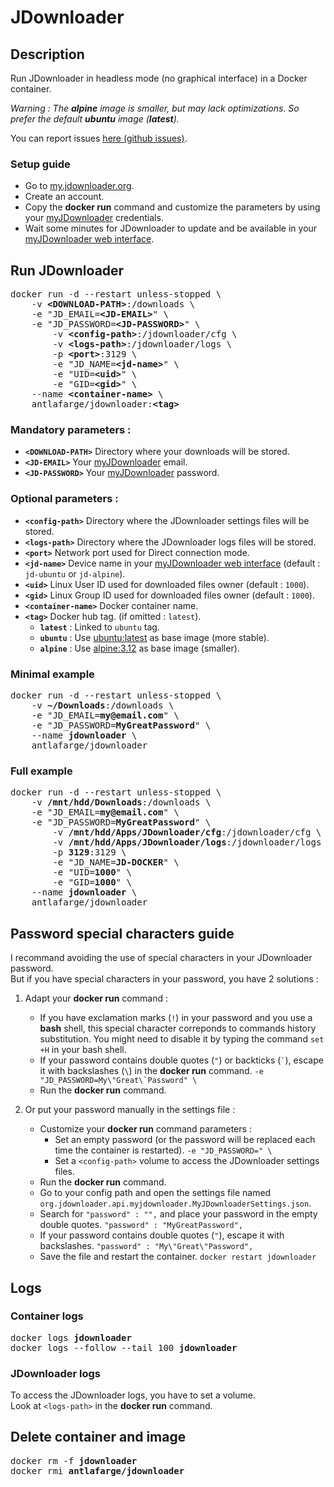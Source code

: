 # JDownloader

## Description

Run JDownloader in headless mode (no graphical interface) in a Docker container.

*Warning : The **alpine** image is smaller, but may lack optimizations. So prefer the default **ubuntu** image (**latest**).*

You can report issues [here (github issues)](https://github.com/antlafarge/jdownloader/issues).

### Setup guide

- Go to [my.jdownloader.org](https://my.jdownloader.org).
- Create an account.
- Copy the **docker run** command and customize the parameters by using your [myJDownloader](https://my.jdownloader.org) credentials.
- Wait some minutes for JDownloader to update and be available in your [myJDownloader web interface](https://my.jdownloader.org).

## Run JDownloader

<pre>
docker run -d --restart unless-stopped &#92;  
    -v <b>&#60;DOWNLOAD-PATH&#62;</b>:/downloads &#92;  
    -e "JD_EMAIL=<b>&#60;JD-EMAIL&#62;</b>" &#92;  
    -e "JD_PASSWORD=<b>&#60;JD-PASSWORD&#62;</b>" &#92;  
        -v <b>&#60;config-path&#62;</b>:/jdownloader/cfg &#92;  
        -v <b>&#60;logs-path&#62;</b>:/jdownloader/logs &#92;  
        -p <b>&#60;port&#62;</b>:3129 &#92;  
        -e "JD_NAME=<b>&#60;jd-name&#62;</b>" &#92;  
        -e "UID=<b>&#60;uid&#62;</b>" &#92;  
        -e "GID=<b>&#60;gid&#62;</b>" &#92;  
    --name <b>&#60;container-name&#62;</b> &#92;  
    antlafarge/jdownloader:<b>&#60;tag&#62;</b>
</pre>

### Mandatory parameters :

- **`<DOWNLOAD-PATH>`** Directory where your downloads will be stored.
- **`<JD-EMAIL>`** Your [myJDownloader](https://my.jdownloader.org) email.
- **`<JD-PASSWORD>`** Your [myJDownloader](https://my.jdownloader.org) password.

### Optional parameters :

- **`<config-path>`** Directory where the JDownloader settings files will be stored.
- **`<logs-path>`** Directory where the JDownloader logs files will be stored.
- **`<port>`** Network port used for Direct connection mode.
- **`<jd-name>`** Device name in your [myJDownloader web interface](https://my.jdownloader.org) (default : `jd-ubuntu` or `jd-alpine`).
- **`<uid>`** Linux User ID used for downloaded files owner (default : `1000`).
- **`<gid>`** Linux Group ID used for downloaded files owner (default : `1000`).
- **`<container-name>`** Docker container name.
- **`<tag>`** Docker hub tag. (if omitted : `latest`).
    - **`latest`** : Linked to `ubuntu` tag.
    - **`ubuntu`** : Use [ubuntu:latest](https://hub.docker.com/_/ubuntu?tab=tags&page=1&ordering=last_updated&name=latest) as base image (more stable).
    - **`alpine`** : Use [alpine:3.12](https://hub.docker.com/_/alpine?tab=tags&page=1&ordering=last_updated&name=3.12) as base image (smaller).

### Minimal example

<pre>
docker run -d --restart unless-stopped \
    -v <b>~/Downloads</b>:/downloads \
    -e "JD_EMAIL=<b>my@email.com</b>" \
    -e "JD_PASSWORD=<b>MyGreatPassword</b>" \
    --name <b>jdownloader</b> \
    antlafarge/jdownloader
</pre>

### Full example

<pre>
docker run -d --restart unless-stopped \
    -v <b>/mnt/hdd/Downloads</b>:/downloads \
    -e "JD_EMAIL=<b>my@email.com</b>" \
    -e "JD_PASSWORD=<b>MyGreatPassword</b>" \
        -v <b>/mnt/hdd/Apps/JDownloader/cfg</b>:/jdownloader/cfg \
        -v <b>/mnt/hdd/Apps/JDownloader/logs</b>:/jdownloader/logs \
        -p <b>3129</b>:3129 \
        -e "JD_NAME=<b>JD-DOCKER</b>" \
        -e "UID=<b>1000</b>" \
        -e "GID=<b>1000</b>" \
    --name <b>jdownloader</b> \
    antlafarge/jdownloader
</pre>

## Password special characters guide

I recommand avoiding the use of special characters in your JDownloader password.  
But if you have special characters in your password, you have 2 solutions :

1. Adapt your **docker run** command :
    - If you have exclamation marks (`!`) in your password and you use a **bash** shell, this special character correponds to commands history substitution. You might need to disable it by typing the command `set +H` in your bash shell.
    - If your password contains double quotes (`"`) or backticks (`` ` ``), escape it with backslashes (`\`) in the **docker run** command. ``-e "JD_PASSWORD=My\"Great\`Password" \``
    - Run the **docker run** command.

2. Or put your password manually in the settings file :
    - Customize your **docker run** command parameters :
        - Set an empty password (or the password will be replaced each time the container is restarted). `-e "JD_PASSWORD=" \`
        - Set a `<config-path>` volume to access the JDownloader settings files.
    - Run the **docker run** command.
    - Go to your config path and open the settings file named `org.jdownloader.api.myjdownloader.MyJDownloaderSettings.json`.
    - Search for `"password" : "",` and place your password in the empty double quotes. `"password" : "MyGreatPassword",`
    - If your password contains double quotes (`"`), escape it with backslashes. `"password" : "My\"Great\"Password",`
    - Save the file and restart the container. `docker restart jdownloader`

## Logs

### Container logs

<pre>
docker logs <b>jdownloader</b>
docker logs --follow --tail 100 <b>jdownloader</b>
</pre>

### JDownloader logs

To access the JDownloader logs, you have to set a volume.  
Look at `<logs-path>` in the **docker run** command.

## Delete container and image

<pre>
docker rm -f <b>jdownloader</b>
docker rmi <b>antlafarge/jdownloader</b>
</pre>
